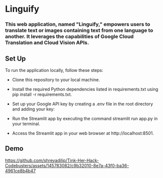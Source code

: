 # Linguify
### This web application, named "Linguify," empowers users to translate text or images containing text from one language to another. It leverages the capabilities of Google Cloud Translation and Cloud Vision APIs.

## Set Up
 To run the application locally, follow these steps:
 
 - Clone this repository to your local machine.
   
 - Install the required Python dependencies listed in requirements.txt using pip install -r requirements.txt.
 
 - Set up your Google API key by creating a .env file in the root directory and adding your key:
 
 - Run the Streamlit app by executing the command streamlit run app.py in your terminal.
 
 - Access the Streamlit app in your web browser at http://localhost:8501.

## Demo

https://github.com/shreyadilip/Tink-Her-Hack-Codebusters/assets/145783082/c9b32010-8e7a-43f0-ba36-4961ce8b4b47


